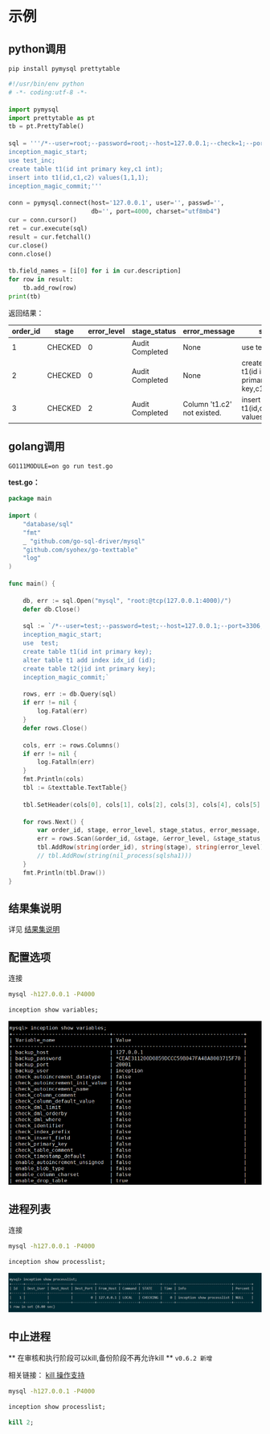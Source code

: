 # 示例

## python调用


```
pip install pymysql prettytable
```

```python
#!/usr/bin/env python
# -*- coding:utf-8 -*-

import pymysql
import prettytable as pt
tb = pt.PrettyTable()

sql = '''/*--user=root;--password=root;--host=127.0.0.1;--check=1;--port=3306;*/
inception_magic_start;
use test_inc;
create table t1(id int primary key,c1 int);
insert into t1(id,c1,c2) values(1,1,1);
inception_magic_commit;'''

conn = pymysql.connect(host='127.0.0.1', user='', passwd='',
                       db='', port=4000, charset="utf8mb4")
cur = conn.cursor()
ret = cur.execute(sql)
result = cur.fetchall()
cur.close()
conn.close()

tb.field_names = [i[0] for i in cur.description]
for row in result:
    tb.add_row(row)
print(tb)
```

返回结果：

order_id |  stage  | error_level |   stage_status   |         error_message        |                    sql                     | affected_rows |   sequence   | backup_dbname | execute_time | sqlsha1 | backup_time
----------|---------|----------|-----------------|-----------------------------|--------------------------------------------|---------------|--------------|---------------|--------------|-------------|---------
1     | CHECKED |    0     | Audit Completed |    None                         |                use test_inc                |       0       | 0_0_00000000 |      None     |      0       |   None |      0
2     | CHECKED |    0     | Audit Completed |    None                         | create table t1(id int primary key,c1 int) |       0       | 0_0_00000001 |      None     |      0       |   None |      0
3     | CHECKED |    2     | Audit Completed | Column 't1.c2' not existed. |   insert into t1(id,c1,c2) values(1,1,1)   |       1       | 0_0_00000002 |      None     |      0       |   None |      0

## golang调用

```
GO111MODULE=on go run test.go
```

**test.go：**
```go
package main

import (
	"database/sql"
	"fmt"
	_ "github.com/go-sql-driver/mysql"
	"github.com/syohex/go-texttable"
	"log"
)

func main() {

	db, err := sql.Open("mysql", "root:@tcp(127.0.0.1:4000)/")
	defer db.Close()

	sql := `/*--user=test;--password=test;--host=127.0.0.1;--port=3306;--check=1;*/
    inception_magic_start;
    use  test;
    create table t1(id int primary key);
    alter table t1 add index idx_id (id);
    create table t2(jid int primary key);
    inception_magic_commit;`

	rows, err := db.Query(sql)
	if err != nil {
		log.Fatal(err)
	}
	defer rows.Close()

	cols, err := rows.Columns()
	if err != nil {
		log.Fatalln(err)
	}
	fmt.Println(cols)
	tbl := &texttable.TextTable{}

	tbl.SetHeader(cols[0], cols[1], cols[2], cols[3], cols[4], cols[5], cols[6], cols[7], cols[8], cols[9], cols[10], cols[11])

	for rows.Next() {
		var order_id, stage, error_level, stage_status, error_message, sql, affected_rows, sequence, backup_dbname, execute_time, sqlsha1, backup_time []uint8
		err = rows.Scan(&order_id, &stage, &error_level, &stage_status, &error_message, &sql, &affected_rows, &sequence, &backup_dbname, &execute_time, &sqlsha1, &backup_time)
		tbl.AddRow(string(order_id), string(stage), string(error_level), string(stage_status), string(error_message), string(sql), string(affected_rows), string(sequence), string(backup_dbname), string(execute_time), string(sqlsha1), string(backup_time))
		// tbl.AddRow(string(nil_process(sqlsha1)))
	}
	fmt.Println(tbl.Draw())
}

```

## 结果集说明

详见 [结果集说明](result.html)


## 配置选项

连接
```bash
mysql -h127.0.0.1 -P4000
```

```sql
inception show variables;
```

![variables列表](./images/variables.png)

## 进程列表

连接
```bash
mysql -h127.0.0.1 -P4000
```

```sql
inception show processlist;
```

![variables列表](./images/processlist.png)




## 中止进程

** 在审核和执行阶段可以kill,备份阶段不再允许kill ** `v0.6.2 新增`

相关链接： [kill 操作支持](https://github.com/hanchuanchuan/goInception/issues/10)

```bash
mysql -h127.0.0.1 -P4000
```

```sql
inception show processlist;
```

```sql
kill 2;
```



